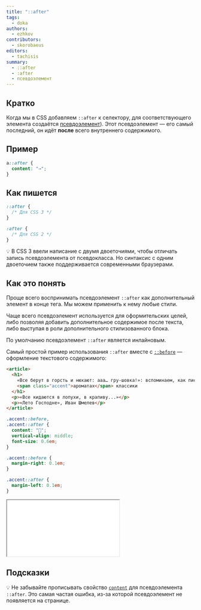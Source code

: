 ```yaml
---
title: "::after"
tags:
  - doka
authors:
  - ezhkov
contributors:
  - skorobaeus
editors:
  - tachisis
summary:
  - ::after
  - :after
  - псевдоэлемент
---
```


## Кратко

Когда мы в CSS добавляем `::after` к селектору, для соответствующего элемента создаётся [псевдоэлемент](/css/doka/pseudoelements/)). Этот псевдоэлемент — его самый последний, он идёт **после** всего внутреннего содержимого.

## Пример

```css
a::after {
  content: "→";
}
```

## Как пишется

```css
::after {
  /* Для CSS 3 */
}

:after {
  /* Для CSS 2 */
}
```

💡 В CSS 3 ввели написание с двумя двоеточиями, чтобы отличать запись псевдоэлемента от псевдокласса. Но синтаксис с одним двоеточием также поддерживается современными браузерами.

## Как это понять

Проще всего воспринимать псевдоэлемент `::after` как дополнительный элемент в конце тега. Мы можем применить к нему любые стили.

Чаще всего псевдоэлемент используется для оформительских целей, либо позволяя добавить дополнительное содержимое после текста, либо выступая в роли дополнительного стилизованного блока.

По умолчанию псевдоэлемент `::after` является инлайновым.

Самый простой пример использования `::after` вместе с [`::before`](/css/before/) — оформление текстового содержимого:

```html
<article>
  <h1>
    «Все берут в горсть и нюхают: ааа… гру-шовка!»: вспоминаем, как писали об
    <span class="accent">ароматах</span> классики
  </h1>
  <p>«Все кидаются в лопухи, в крапиву...»</p>
  <p>«Лето Господне», Иван Шмелев</p>
</article>
```

```css
.accent::before,
.accent::after {
  content: "🌸";
  vertical-align: middle;
  font-size: 0.6em;
}

.accent::before {
  margin-right: 0.1em;
}

.accent::after {
  margin-left: 0.1em;
}
```

<iframe title="Выделение слова в предложении" src="demos/word.html"></iframe>

## Подсказки

💡 Не забывайте прописывать свойство [`content`](/css/doka/content/) для псевдоэлемента `::after`. Это самая частая ошибка, из-за которой псевдоэлемент не появляется на странице.
